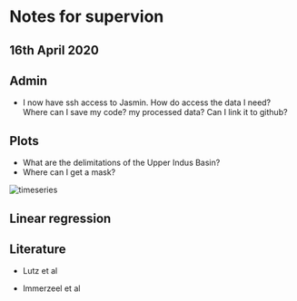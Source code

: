 # Notes for supervion

## 16th April 2020

## Admin

* I now have ssh access to Jasmin. How do access the data I need? Where can I save my code? my processed data? Can I link it to github?

## Plots

* What are the delimitations of the Upper Indus Basin?
* Where can I get a mask?

![timeseries](https://drive.google.com/drive/folders/1pt_ggUje3gndcPXyQI6_aDJYoTDW3Llm)

## Linear regression


## Literature

* Lutz et al

* Immerzeel et al

